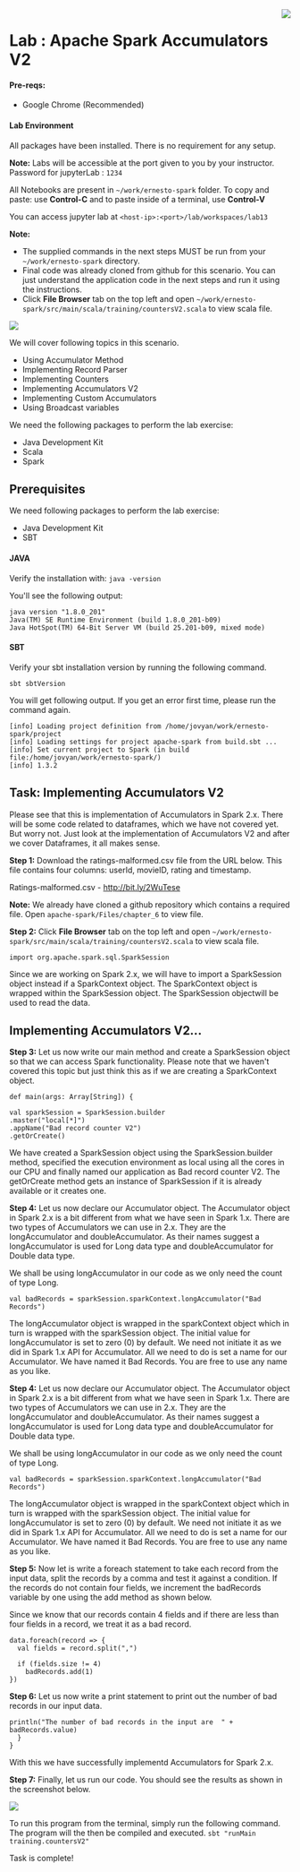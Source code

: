 <img align="right" src="./logo-small.png">

# Lab : Apache Spark Accumulators V2

#### Pre-reqs:
- Google Chrome (Recommended)

#### Lab Environment
All packages have been installed. There is no requirement for any setup.

**Note:** Labs will be accessible at the port given to you by your instructor. Password for jupyterLab : `1234`

All Notebooks are present in `~/work/ernesto-spark` folder. To copy and paste: use **Control-C** and to paste inside of a terminal, use **Control-V**

You can access jupyter lab at `<host-ip>:<port>/lab/workspaces/lab13`


**Note:**
- The supplied commands in the next steps MUST be run from your `~/work/ernesto-spark` directory. 
- Final code was already cloned from github for this scenario. You can just understand the application code in the next steps and run it using the instructions.
- Click **File Browser** tab on the top left and open `~/work/ernesto-spark/src/main/scala/training/countersV2.scala` to view scala file.

![](./Screenshots/scala.png)

We will cover following topics in this scenario.
- Using Accumulator Method
- Implementing Record Parser
- Implementing Counters
- Implementing Accumulators V2
- Implementing Custom Accumulators
- Using Broadcast variables

We need the following packages to perform the lab exercise: 
- Java Development Kit
- Scala
- Spark

## Prerequisites

We need following packages to perform the lab exercise: 
- Java Development Kit
- SBT


#### JAVA
Verify the installation with: `java -version` 

You'll see the following output:

```
java version "1.8.0_201"
Java(TM) SE Runtime Environment (build 1.8.0_201-b09)
Java HotSpot(TM) 64-Bit Server VM (build 25.201-b09, mixed mode)
```


#### SBT
Verify your sbt installation version by running the following command.	

`sbt sbtVersion`	

You will get following output. If you get an error first time, please run the command again.

```	
[info] Loading project definition from /home/jovyan/work/ernesto-spark/project	
[info] Loading settings for project apache-spark from build.sbt ...	
[info] Set current project to Spark (in build file:/home/jovyan/work/ernesto-spark/)	
[info] 1.3.2
```

## Task: Implementing Accumulators V2

Please see that this is implementation of Accumulators in Spark 2.x. There will be some code related to dataframes, which we have not covered yet. But worry not. Just look at the implementation of Accumulators V2 and after we cover Dataframes, it all makes sense. 

**Step 1:** Download the ratings-malformed.csv file from the URL below. This file contains four columns: userId, movieID, rating and timestamp.

Ratings-malformed.csv - http://bit.ly/2WuTese

**Note:** We already have cloned a github repository which contains a required file. Open `apache-spark/Files/chapter_6` to view file.


**Step 2:** Click **File Browser** tab on the top left and open `~/work/ernesto-spark/src/main/scala/training/countersV2.scala` to view scala file.

```
import org.apache.spark.sql.SparkSession
```

Since we are working on Spark 2.x, we will have to import a SparkSession object instead if a SparkContext object. The SparkContext object is wrapped within the SparkSession object. The SparkSession objectwill be used to read the data.

 ## Implementing Accumulators V2...



**Step 3:** Let us now write our main method and create a SparkSession object so that we can access Spark functionality. Please note that we haven't covered this topic but just think this as if we are creating a SparkContext object.

```
def main(args: Array[String]) {

val sparkSession = SparkSession.builder
.master("local[*]")
.appName("Bad record counter V2")
.getOrCreate()
```

We have created a SparkSession object using the SparkSession.builder method, specified the execution environment as local using all the cores in our CPU and finally named our application as Bad record counter V2. The getOrCreate method gets an instance of SparkSession if it is already available or it creates one.

 

**Step 4:** Let us now declare our Accumulator object. The Accumulator object in Spark 2.x is a bit different from what we have seen in Spark 1.x. There are two types of Accumulators we can use in 2.x. They are the longAccumulator and doubleAccumulator. As their names suggest a longAccumulator is used for Long data type and doubleAccumulator for Double data type. 

We shall be using longAccumulator in our code as we only need the count of type Long. 

```
val badRecords = sparkSession.sparkContext.longAccumulator("Bad Records")
```

The longAccumulator object is wrapped in the sparkContext object which in turn is wrapped with the sparkSession object. The initial value for longAccumulator is set to zero (0) by default. We need not initiate it as we did in Spark 1.x API for Accumulator. All we need to do is set a name for our Accumulator. We have named it Bad Records. You are free to use any name as you like.

 

**Step 4:** Let us now declare our Accumulator object. The Accumulator object in Spark 2.x is a bit different from what we have seen in Spark 1.x. There are two types of Accumulators we can use in 2.x. They are the longAccumulator and doubleAccumulator. As their names suggest a longAccumulator is used for Long data type and doubleAccumulator for Double data type. 

We shall be using longAccumulator in our code as we only need the count of type Long. 

```
val badRecords = sparkSession.sparkContext.longAccumulator("Bad Records")
```

The longAccumulator object is wrapped in the sparkContext object which in turn is wrapped with the sparkSession object. The initial value for longAccumulator is set to zero (0) by default. We need not initiate it as we did in Spark 1.x API for Accumulator. All we need to do is set a name for our Accumulator. We have named it Bad Records. You are free to use any name as you like.

 

**Step 5:** Now let is write a foreach statement to take each record from the input data, split the records by a comma and test it against a condition. If the records do not contain four fields, we increment the badRecords variable by one using the add method as shown below.

Since we know that our records contain 4 fields and if there are less than four fields in a record, we treat it as a bad record.

```
data.foreach(record => {
  val fields = record.split(",")

  if (fields.size != 4)
	badRecords.add(1)
})
```

 

**Step 6:** Let us now write a print statement to print out the number of bad records in our input data.

```
println("The number of bad records in the input are  " + badRecords.value)
  }
}
```
 

With this we have successfully implementd Accumulators for Spark 2.x.

**Step 7:** Finally, let us run our code. You should see the results as shown in the screenshot below.

![](./Screenshots/Chapter_6/Selection_022.png)

 To run this program from the terminal, simply run the following command. The program will the then be compiled and executed.
`sbt "runMain training.countersV2"` 


Task is complete!























































